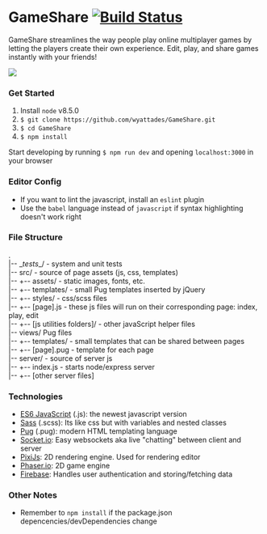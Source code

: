 # GameShare [![Build Status](https://travis-ci.org/wyattades/GameShare.svg?branch=master)](https://travis-ci.org/wyattades/GameShare)

GameShare streamlines the way people play online multiplayer games by letting the players create their own experience. Edit, play, and share games instantly with your friends!

![](https://i.imgur.com/SV7nMhu.gif)

### Get Started
1. Install ```node``` v8.5.0
2. ```$ git clone https://github.com/wyattades/GameShare.git```
3. ```$ cd GameShare```
4. ```$ npm install```

Start developing by running ```$ npm run dev``` and opening ```localhost:3000``` in your browser

### Editor Config
- If you want to lint the javascript, install an ```eslint``` plugin
- Use the ```babel``` language instead of ```javascript``` if syntax highlighting doesn't work right

### File Structure
.  
|-- \__tests__/ - system and unit tests  
|-- src/ - source of page assets (js, css, templates)  
|-- +-- assets/ - static images, fonts, etc.  
|-- +-- templates/ - small Pug templates inserted by jQuery  
|-- +-- styles/ - css/scss files  
|-- +-- [page].js - these js files will run on their corresponding page: index, play, edit  
|-- +-- [js utilities folders]/ - other javaScript helper files  
|-- views/ Pug files  
|-- +-- templates/ - small templates that can be shared between pages  
|-- +-- [page].pug - template for each page  
|-- server/ - source of server js  
|-- +-- index.js - starts node/express server  
|-- +-- [other server files]  

### Technologies
- [ES6 JavaScript](https://webapplog.com/es6/) (.js): the newest javascript version
- [Sass](http://sass-lang.com/documentation/file.SASS_REFERENCE.html) (.scss): Its like css but with variables and nested classes
- [Pug](https://pugjs.org/api/getting-started.html) (.pug): modern HTML templating language
- [Socket.io](https://socket.io/docs/): Easy websockets aka live "chatting" between client and server
- [PixiJs](http://pixijs.download/release/docs/index.html): 2D rendering engine. Used for rendering editor
- [Phaser.io](https://photonstorm.github.io/phaser-ce/): 2D game engine
- [Firebase](https://firebase.google.com/docs/): Handles user authentication and storing/fetching data

### Other Notes
- Remember to ```npm install``` if the package.json depencencies/devDependencies change

